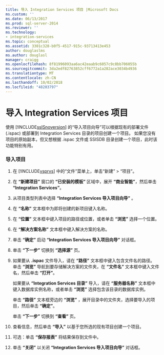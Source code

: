 ```yaml
---
title: 导入 Integration Services 项目 |Microsoft Docs
ms.custom: ''
ms.date: 06/13/2017
ms.prod: sql-server-2014
ms.reviewer: ''
ms.technology:
- integration-services
ms.topic: conceptual
ms.assetid: 3301c328-b0f5-4517-915c-93713413e453
author: douglaslms
ms.author: douglasl
manager: craigg
ms.openlocfilehash: 8f81996093aa6ac42eaab9c6057c9c8bb706055b
ms.sourcegitcommit: 3da2edf82763852cff6772a1a282ace3034b4936
ms.translationtype: MT
ms.contentlocale: zh-CN
ms.lasthandoff: 10/02/2018
ms.locfileid: "48203797"
---
```

# <a name="import-an-integration-services-project"></a>导入 Integration Services 项目
  使用 [!INCLUDE[ssISnoversion](../includes/ssisnoversion-md.md)] 的“导入项目向导”可以根据现有的部署文件 (.ispac) 或部署到 Integration Services 目录的项目创建一个项目。 如果您没有项目的原始副本，但又想根据 .ispac 文件或 SSISDB 目录创建一个项目，此时该功能特别有用。  
  
### <a name="to-import-a-project"></a>导入项目  
  
1.  在 [!INCLUDE[vsprvs](../includes/vsprvs-md.md)] 中的“文件”菜单上，单击“新建” > “项目”。  
  
2.  在 **“新建项目”** 窗口的 **“已安装的模板”** 区域中，展开 **“商业智能”**，然后单击 **“Integration Services”**。  
  
3.  从项目类型列表中选择 **“Integration Services 导入项目向导”** 。  
  
4.  在 **“名称”** 文本框中为即将创建的新项目键入名称。  
  
5.  在 **“位置”** 文本框中键入项目的路径或位置，或者单击 **“浏览”** 选择一个位置。  
  
6.  在 **“解决方案名称”** 文本框中键入解决方案的名称。  
  
7.  单击 **“确定”** 启动 **“Integration Services 导入项目向导”** 对话框。  
  
8.  单击 **“下一步”** 切换到 **“选择源”** 页。  
  
9. 如果要从 **.ispac** 文件导入，请在 **“路径”** 文本框中键入包含文件名的路径。 单击 **“浏览”** 导航到要存储解决方案的文件夹，在 **“文件名”** 文本框中键入文件名，然后单击 **“打开”**。  
  
     如果要从 **“Integration Services 目录”** 导入，请在 **“服务器名称”** 文本框中键入数据库实例名称，或者单击 **“浏览”** 选择包含该目录的数据库实例。  
  
     单击 **“路径”** 文本框旁边的 **“浏览”** ，展开目录中的文件夹，选择要导入的项目，然后单击 **“确定”**。  
  
     单击 **“下一步”** 切换到 **“查看”** 页。  
  
10. 查看信息，然后单击 **“导入”** 以基于您所选的现有项目创建一个项目。  
  
11. 可选：单击 **“保存报表”** 将结果保存到文件中。  
  
12. 单击 **“关闭”** 以关闭 **“Integration Services 导入项目向导”** 对话框。  
  
  
